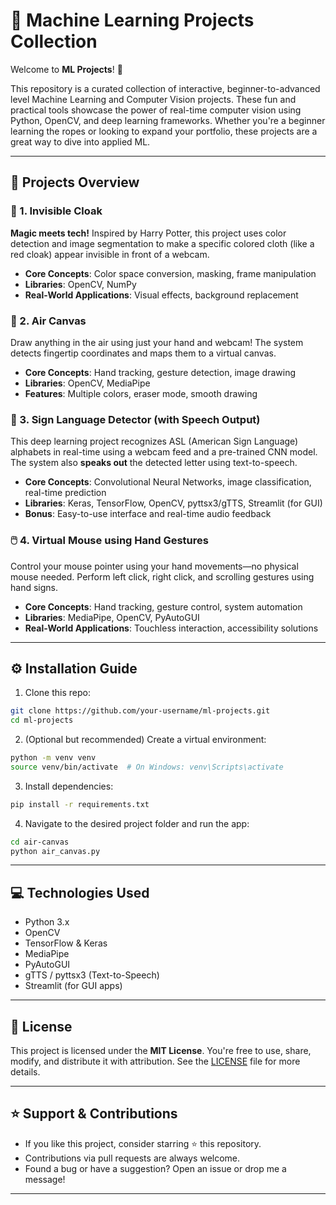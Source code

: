 # 🤖 Machine Learning Projects Collection

Welcome to **ML Projects**! 🚀

This repository is a curated collection of interactive, beginner-to-advanced level Machine Learning and Computer Vision projects. These fun and practical tools showcase the power of real-time computer vision using Python, OpenCV, and deep learning frameworks. Whether you're a beginner learning the ropes or looking to expand your portfolio, these projects are a great way to dive into applied ML.

---

## 📂 Projects Overview

### 🧣 1. Invisible Cloak

**Magic meets tech!** Inspired by Harry Potter, this project uses color detection and image segmentation to make a specific colored cloth (like a red cloak) appear invisible in front of a webcam.

* **Core Concepts**: Color space conversion, masking, frame manipulation
* **Libraries**: OpenCV, NumPy
* **Real-World Applications**: Visual effects, background replacement

### 🎨 2. Air Canvas

Draw anything in the air using just your hand and webcam! The system detects fingertip coordinates and maps them to a virtual canvas.

* **Core Concepts**: Hand tracking, gesture detection, image drawing
* **Libraries**: OpenCV, MediaPipe
* **Features**: Multiple colors, eraser mode, smooth drawing

### 🤟 3. Sign Language Detector (with Speech Output)

This deep learning project recognizes ASL (American Sign Language) alphabets in real-time using a webcam feed and a pre-trained CNN model. The system also **speaks out** the detected letter using text-to-speech.

* **Core Concepts**: Convolutional Neural Networks, image classification, real-time prediction
* **Libraries**: Keras, TensorFlow, OpenCV, pyttsx3/gTTS, Streamlit (for GUI)
* **Bonus**: Easy-to-use interface and real-time audio feedback

### 🖱️ 4. Virtual Mouse using Hand Gestures

Control your mouse pointer using your hand movements—no physical mouse needed. Perform left click, right click, and scrolling gestures using hand signs.

* **Core Concepts**: Hand tracking, gesture control, system automation
* **Libraries**: MediaPipe, OpenCV, PyAutoGUI
* **Real-World Applications**: Touchless interaction, accessibility solutions

---

## ⚙️ Installation Guide

1. Clone this repo:

```bash
git clone https://github.com/your-username/ml-projects.git
cd ml-projects
```

2. (Optional but recommended) Create a virtual environment:

```bash
python -m venv venv
source venv/bin/activate  # On Windows: venv\Scripts\activate
```

3. Install dependencies:

```bash
pip install -r requirements.txt
```

4. Navigate to the desired project folder and run the app:

```bash
cd air-canvas
python air_canvas.py
```

---

## 💻 Technologies Used

* Python 3.x
* OpenCV
* TensorFlow & Keras
* MediaPipe
* PyAutoGUI
* gTTS / pyttsx3 (Text-to-Speech)
* Streamlit (for GUI apps)

---
## 🔖 License

This project is licensed under the **MIT License**. You're free to use, share, modify, and distribute it with attribution. See the [LICENSE](./LICENSE) file for more details.

---

## ⭐ Support & Contributions

* If you like this project, consider starring ⭐ this repository.
* Contributions via pull requests are always welcome.
* Found a bug or have a suggestion? Open an issue or drop me a message!

---


